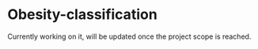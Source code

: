 # Obesity-classification

Currently working on it, will be updated once the project scope is reached.
